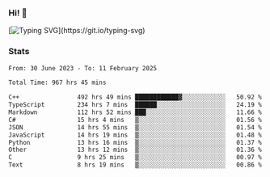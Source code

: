 ### Hi!  👋

[![Typing SVG](https://readme-typing-svg.herokuapp.com?font=Fira+Code&pause=1000&width=435&lines=Hello!+I'm+Texiwustion.)](https://git.io/typing-svg)

### Stats

<!--START_SECTION:waka-->

```txt
From: 30 June 2023 - To: 11 February 2025

Total Time: 967 hrs 45 mins

C++                492 hrs 49 mins ████████████▓░░░░░░░░░░░░   50.92 %
TypeScript         234 hrs 7 mins  ██████░░░░░░░░░░░░░░░░░░░   24.19 %
Markdown           112 hrs 52 mins ███░░░░░░░░░░░░░░░░░░░░░░   11.66 %
C#                 15 hrs 4 mins   ▒░░░░░░░░░░░░░░░░░░░░░░░░   01.56 %
JSON               14 hrs 55 mins  ▒░░░░░░░░░░░░░░░░░░░░░░░░   01.54 %
JavaScript         14 hrs 19 mins  ▒░░░░░░░░░░░░░░░░░░░░░░░░   01.48 %
Python             13 hrs 16 mins  ▒░░░░░░░░░░░░░░░░░░░░░░░░   01.37 %
Other              13 hrs 12 mins  ▒░░░░░░░░░░░░░░░░░░░░░░░░   01.36 %
C                  9 hrs 25 mins   ▒░░░░░░░░░░░░░░░░░░░░░░░░   00.97 %
Text               8 hrs 19 mins   ▒░░░░░░░░░░░░░░░░░░░░░░░░   00.86 %
```

<!--END_SECTION:waka-->

